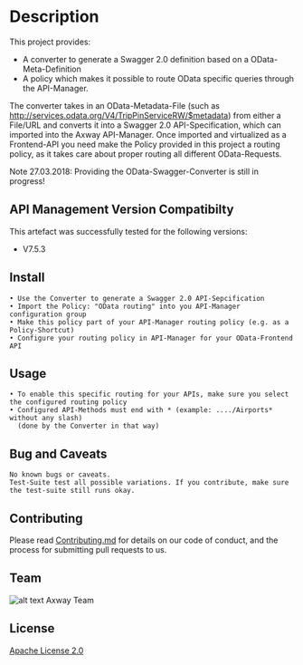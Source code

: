 # Description
This project provides:
- A converter to generate a Swagger 2.0 definition based on a OData-Meta-Definition
- A policy which makes it possible to route OData specific queries through the API-Manager. 

The converter takes in an OData-Metadata-File (such as http://services.odata.org/V4/TripPinServiceRW/$metadata) from either a File/URL and converts it into a Swagger 2.0 API-Specification, which can imported into the Axway API-Manager.
Once imported and virtualized as a Frontend-API you need make the Policy provided in this project a routing policy, as it takes care about proper routing all different OData-Requests.

Note 27.03.2018: Providing the OData-Swagger-Converter is still in progress!

## API Management Version Compatibilty
This artefact was successfully tested for the following versions:
- V7.5.3


## Install

```
• Use the Converter to generate a Swagger 2.0 API-Sepcification
• Import the Policy: "OData routing" into you API-Manager configuration group
• Make this policy part of your API-Manager routing policy (e.g. as a Policy-Shortcut)
• Configure your routing policy in API-Manager for your OData-Frontend API
```

## Usage

```
• To enable this specific routing for your APIs, make sure you select the configured routing policy
• Configured API-Methods must end with * (example: ..../Airports* without any slash)
  (done by the Converter in that way)
```

## Bug and Caveats

```
No known bugs or caveats. 
Test-Suite test all possible variations. If you contribute, make sure the test-suite still runs okay.
```

## Contributing

Please read [Contributing.md](https://github.com/Axway-API-Management/Common/blob/master/Contributing.md) for details on our code of conduct, and the process for submitting pull requests to us.


## Team

![alt text][Axwaylogo] Axway Team

[Axwaylogo]: https://github.com/Axway-API-Management/Common/blob/master/img/AxwayLogoSmall.png  "Axway logo"


## License
[Apache License 2.0](/LICENSE)
